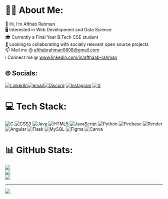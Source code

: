 # 👋🏻 About Me:
👋 Hi, I’m Afthab Rahman<br>🖥️ Interested in Web Development and Data Science<br>🎓 Currently a Final Year B.Tech CSE student<br>🔗 Looking to collaborating with socially relevant open source projects<br>📫 Mail me @ afthabrahman0808@gmail.com<br>ℹ️ Connect me @ www.linkedin.com/in/afthaab-rahman


## 🌐 Socials:
[![LinkedIn](https://img.shields.io/badge/LinkedIn-%230077B5.svg?logo=linkedin&logoColor=white)](https://linkedin.com/in/afthaab-rahman)[![email](https://img.shields.io/badge/Email-D14836?logo=gmail&logoColor=white)](mailto:afthabrahman0808@gmail.com)[![Discord](https://img.shields.io/badge/Discord-%237289DA.svg?logo=discord&logoColor=white)](https://discordapp.com/users/4fthaab) [![Instagram](https://img.shields.io/badge/Instagram-%23E4405F.svg?logo=Instagram&logoColor=white)](https://instagram.com/afthaabrahman) [![X](https://img.shields.io/badge/X-black.svg?logo=X&logoColor=white)](https://x.com/afthaabrahman)

# 💻 Tech Stack:
![C](https://img.shields.io/badge/c-%2300599C.svg?style=for-the-badge&logo=c&logoColor=white) ![CSS3](https://img.shields.io/badge/css3-%231572B6.svg?style=for-the-badge&logo=css3&logoColor=white) ![Java](https://img.shields.io/badge/java-%23ED8B00.svg?style=for-the-badge&logo=openjdk&logoColor=white) ![HTML5](https://img.shields.io/badge/html5-%23E34F26.svg?style=for-the-badge&logo=html5&logoColor=white) ![JavaScript](https://img.shields.io/badge/javascript-%23323330.svg?style=for-the-badge&logo=javascript&logoColor=%23F7DF1E) ![Python](https://img.shields.io/badge/python-3670A0?style=for-the-badge&logo=python&logoColor=ffdd54) ![Firebase](https://img.shields.io/badge/firebase-%23039BE5.svg?style=for-the-badge&logo=firebase) ![Render](https://img.shields.io/badge/Render-%46E3B7.svg?style=for-the-badge&logo=render&logoColor=white) ![Angular](https://img.shields.io/badge/angular-%23DD0031.svg?style=for-the-badge&logo=angular&logoColor=white) ![Flask](https://img.shields.io/badge/flask-%23000.svg?style=for-the-badge&logo=flask&logoColor=white) ![MySQL](https://img.shields.io/badge/mysql-4479A1.svg?style=for-the-badge&logo=mysql&logoColor=white) ![Figma](https://img.shields.io/badge/figma-%23F24E1E.svg?style=for-the-badge&logo=figma&logoColor=white) ![Canva](https://img.shields.io/badge/Canva-%2300C4CC.svg?style=for-the-badge&logo=Canva&logoColor=white)
# 📊 GitHub Stats:
![](https://github-readme-stats.vercel.app/api?username=4fthaab&theme=dark&hide_border=false&count_private=true&show_icons=true&cache_seconds=86400)<br/>
![](https://github-readme-streak-stats.herokuapp.com/?user=4fthaab&theme=dark&hide_border=false)<br/>
![](https://github-readme-stats.vercel.app/api/top-langs/?username=4fthaab&theme=dark&hide_border=false&layout=compact&count_private=true)


---
[![](https://visitcount.itsvg.in/api?id=4fthaab&icon=0&color=0)](https://visitcount.itsvg.in)

